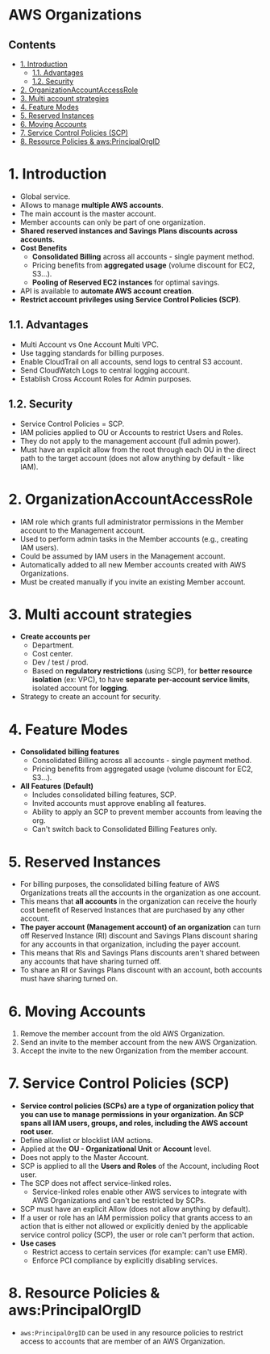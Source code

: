 # AWS Organizations <!-- omit in toc -->

## Contents <!-- omit in toc -->

- [1. Introduction](#1-introduction)
  - [1.1. Advantages](#11-advantages)
  - [1.2. Security](#12-security)
- [2. OrganizationAccountAccessRole](#2-organizationaccountaccessrole)
- [3. Multi account strategies](#3-multi-account-strategies)
- [4. Feature Modes](#4-feature-modes)
- [5. Reserved Instances](#5-reserved-instances)
- [6. Moving Accounts](#6-moving-accounts)
- [7. Service Control Policies (SCP)](#7-service-control-policies-scp)
- [8. Resource Policies \& aws:PrincipalOrgID](#8-resource-policies--awsprincipalorgid)

# 1. Introduction

- Global service.
- Allows to manage **multiple AWS accounts**.
- The main account is the master account.
- Member accounts can only be part of one organization.
- **Shared reserved instances and Savings Plans discounts across accounts.**
- **Cost Benefits**
  - **Consolidated Billing** across all accounts - single payment method.
  - Pricing benefits from **aggregated usage** (volume discount for EC2, S3...).
  - **Pooling of Reserved EC2 instances** for optimal savings.
- API is available to **automate AWS account creation**.
- **Restrict account privileges using Service Control Policies (SCP)**.

## 1.1. Advantages

- Multi Account vs One Account Multi VPC.
- Use tagging standards for billing purposes.
- Enable CloudTrail on all accounts, send logs to central S3 account.
- Send CloudWatch Logs to central logging account.
- Establish Cross Account Roles for Admin purposes.

## 1.2. Security

- Service Control Policies = SCP.
- IAM policies applied to OU or Accounts to restrict Users and Roles.
- They do not apply to the management account (full admin power).
- Must have an explicit allow from the root through each OU in the direct path to the target account (does not allow anything by default - like IAM).

# 2. OrganizationAccountAccessRole

- IAM role which grants full administrator permissions in the Member account to the Management account.
- Used to perform admin tasks in the Member accounts (e.g., creating IAM users).
- Could be assumed by IAM users in the Management account.
- Automatically added to all new Member accounts created with AWS Organizations.
- Must be created manually if you invite an existing Member account.

# 3. Multi account strategies

- **Create accounts per**
  - Department.
  - Cost center.
  - Dev / test / prod.
  - Based on **regulatory restrictions** (using SCP), for **better resource isolation** (ex: VPC), to have **separate per-account service limits**, isolated account for **logging**.
- Strategy to create an account for security.

# 4. Feature Modes

- **Consolidated billing features**
  - Consolidated Billing across all accounts - single payment method.
  - Pricing benefits from aggregated usage (volume discount for EC2, S3...).
- **All Features (Default)**
  - Includes consolidated billing features, SCP.
  - Invited accounts must approve enabling all features.
  - Ability to apply an SCP to prevent member accounts from leaving the org.
  - Can't switch back to Consolidated Billing Features only.

# 5. Reserved Instances

- For billing purposes, the consolidated billing feature of AWS Organizations treats all the accounts in the organization as one account.
- This means that **all accounts** in the organization can receive the hourly cost benefit of Reserved Instances that are purchased by any other account.
- **The payer account (Management account) of an organization** can turn off Reserved Instance (RI) discount and Savings Plans discount sharing for any accounts in that organization, including the payer account.
- This means that RIs and Savings Plans discounts aren't shared between any accounts that have sharing turned off.
- To share an RI or Savings Plans discount with an account, both accounts must have sharing turned on.

# 6. Moving Accounts

1. Remove the member account from the old AWS Organization.
2. Send an invite to the member account from the new AWS Organization.
3. Accept the invite to the new Organization from the member account.

# 7. Service Control Policies (SCP)

- **Service control policies (SCPs) are a type of organization policy that you can use to manage permissions in your organization. An SCP spans all IAM users, groups, and roles, including the AWS account root user.**
- Define allowlist or blocklist IAM actions.
- Applied at the **OU - Organizational Unit** or **Account** level.
- Does not apply to the Master Account.
- SCP is applied to all the **Users and Roles** of the Account, including Root user.
- The SCP does not affect service-linked roles.
  - Service-linked roles enable other AWS services to integrate with AWS Organizations and can't be restricted by SCPs.
- SCP must have an explicit Allow (does not allow anything by default).
- If a user or role has an IAM permission policy that grants access to an action that is either not allowed or explicitly denied by the applicable service control policy (SCP), the user or role can't perform that action.
- **Use cases**
  - Restrict access to certain services (for example: can't use EMR).
  - Enforce PCI compliance by explicitly disabling services.

# 8. Resource Policies & aws:PrincipalOrgID

- `aws:PrincipalOrgID` can be used in any resource policies to restrict access to accounts that are member of an AWS Organization.

